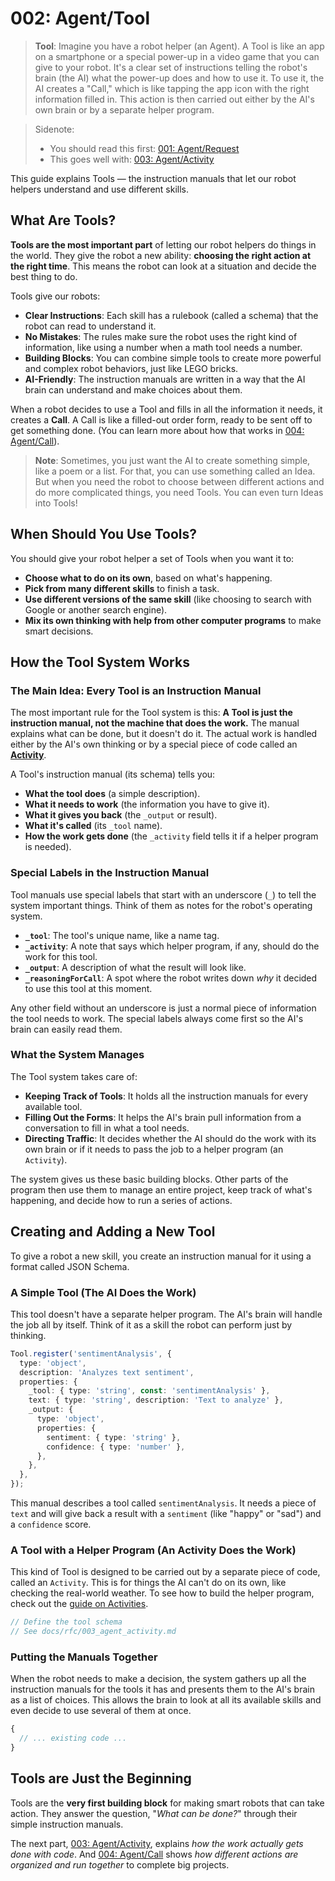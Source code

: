 # 002: Agent/Tool

> **Tool**: Imagine you have a robot helper (an Agent). A Tool is like an app on a smartphone or a special power-up in a video game that you can give to your robot. It's a clear set of instructions telling the robot's brain (the AI) what the power-up does and how to use it. To use it, the AI creates a "Call," which is like tapping the app icon with the right information filled in. This action is then carried out either by the AI's own brain or by a separate helper program.

> Sidenote:
>
> - You should read this first: [001: Agent/Request](./001_agent_request.md)
> - This goes well with: [003: Agent/Activity](./003_agent_activity.md)

This guide explains Tools — the instruction manuals that let our robot helpers understand and use different skills.

## What Are Tools?

**Tools are the most important part** of letting our robot helpers do things in the world. They give the robot a new ability: **choosing the right action at the right time**. This means the robot can look at a situation and decide the best thing to do.

Tools give our robots:

- **Clear Instructions**: Each skill has a rulebook (called a schema) that the robot can read to understand it.
- **No Mistakes**: The rules make sure the robot uses the right kind of information, like using a number when a math tool needs a number.
- **Building Blocks**: You can combine simple tools to create more powerful and complex robot behaviors, just like LEGO bricks.
- **AI-Friendly**: The instruction manuals are written in a way that the AI brain can understand and make choices about them.

When a robot decides to use a Tool and fills in all the information it needs, it creates a **Call**. A Call is like a filled-out order form, ready to be sent off to get something done. (You can learn more about how that works in [004: Agent/Call](./004_agent_call.md)).

> **Note**: Sometimes, you just want the AI to create something simple, like a poem or a list. For that, you can use something called an Idea. But when you need the robot to choose between different actions and do more complicated things, you need Tools. You can even turn Ideas into Tools!

## When Should You Use Tools?

You should give your robot helper a set of Tools when you want it to:

- **Choose what to do on its own**, based on what's happening.
- **Pick from many different skills** to finish a task.
- **Use different versions of the same skill** (like choosing to search with Google or another search engine).
- **Mix its own thinking with help from other computer programs** to make smart decisions.

## How the Tool System Works

### The Main Idea: Every Tool is an Instruction Manual

The most important rule for the Tool system is this: **A Tool is just the instruction manual, not the machine that does the work.** The manual explains what can be done, but it doesn't do it. The actual work is handled either by the AI's own thinking or by a special piece of code called an **[Activity](./003_agent_activity.md)**.

A Tool's instruction manual (its schema) tells you:

- **What the tool does** (a simple description).
- **What it needs to work** (the information you have to give it).
- **What it gives you back** (the `_output` or result).
- **What it's called** (its `_tool` name).
- **How the work gets done** (the `_activity` field tells it if a helper program is needed).

### Special Labels in the Instruction Manual

Tool manuals use special labels that start with an underscore (`_`) to tell the system important things. Think of them as notes for the robot's operating system.

- **`_tool`**: The tool's unique name, like a name tag.
- **`_activity`**: A note that says which helper program, if any, should do the work for this tool.
- **`_output`**: A description of what the result will look like.
- **`_reasoningForCall`**: A spot where the robot writes down *why* it decided to use this tool at this moment.

Any other field without an underscore is just a normal piece of information the tool needs to work. The special labels always come first so the AI's brain can easily read them.

### What the System Manages

The Tool system takes care of:

- **Keeping Track of Tools**: It holds all the instruction manuals for every available tool.
- **Filling Out the Forms**: It helps the AI's brain pull information from a conversation to fill in what a tool needs.
- **Directing Traffic**: It decides whether the AI should do the work with its own brain or if it needs to pass the job to a helper program (an `Activity`).

The system gives us these basic building blocks. Other parts of the program then use them to manage an entire project, keep track of what's happening, and decide how to run a series of actions.

## Creating and Adding a New Tool

To give a robot a new skill, you create an instruction manual for it using a format called JSON Schema.

### A Simple Tool (The AI Does the Work)

This tool doesn't have a separate helper program. The AI's brain will handle the job all by itself. Think of it as a skill the robot can perform just by thinking.

```typescript
Tool.register('sentimentAnalysis', {
  type: 'object',
  description: 'Analyzes text sentiment',
  properties: {
    _tool: { type: 'string', const: 'sentimentAnalysis' },
    text: { type: 'string', description: 'Text to analyze' },
    _output: {
      type: 'object',
      properties: {
        sentiment: { type: 'string' },
        confidence: { type: 'number' },
      },
    },
  },
});
```
This manual describes a tool called `sentimentAnalysis`. It needs a piece of `text` and will give back a result with a `sentiment` (like "happy" or "sad") and a `confidence` score.

### A Tool with a Helper Program (An Activity Does the Work)

This kind of Tool is designed to be carried out by a separate piece of code, called an `Activity`. This is for things the AI can't do on its own, like checking the real-world weather. To see how to build the helper program, check out the [guide on Activities](./003_agent_activity.md).

```typescript
// Define the tool schema
// See docs/rfc/003_agent_activity.md
```

### Putting the Manuals Together

When the robot needs to make a decision, the system gathers up all the instruction manuals for the tools it has and presents them to the AI's brain as a list of choices. This allows the brain to look at all its available skills and even decide to use several of them at once.

```typescript
{
  // ... existing code ...
}
```

## Tools are Just the Beginning

Tools are the **very first building block** for making smart robots that can take action. They answer the question, "*What can be done?*" through their simple instruction manuals.

The next part, [003: Agent/Activity](./003_agent_activity.md), explains *how the work actually gets done with code*. And [004: Agent/Call](./004_agent_call.md) shows *how different actions are organized and run together* to complete big projects.